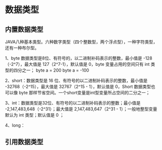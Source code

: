 # 数据类型

## 内置数据类型
JAVA八种基本类型。六种数字类型（四个整数型，两个浮点型），一种字符类型，还有一种布尔型。

1、byte 数据类型是8位、有符号的，以二进制补码表示的整数，最小值是 -128（-2^7），最大值是 127（2^7-1），默认值是 0，byte 变量占用的空间只有 int 类型的四分之一；
byte a = 200
byte a = -100

2、short：数据类型是 16 位、有符号的以二进制补码表示的整数，最小值是 -32768（-2^15），最大值是 32767（2^15 - 1），默认值是 0，Short 数据类型也可以像 byte 那样节省空间。一个short变量是int型变量所占空间的二分之一；

3、int：数据类型是32位、有符号的以二进制补码表示的整数；最小值是 -2,147,483,648（-2^31）；最大值是 2,147,483,647（2^31 - 1）；一般地整型变量默认为 int 类型；默认值是 0 ；

4、long：

## 引用数据类型
